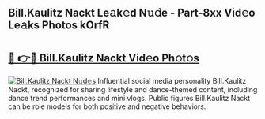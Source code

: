 ## Bill.Kaulitz Nackt Le𝚊k𝚎d N𝚞𝚍e - Part-8xx Vid𝚎o Le𝚊ks Photos kOrfR

# <h2><a href="http://fb1nw6.evod.top/?m=Bill.Kaulitz+Nackt">🔗 👉🔴 Bill.Kaulitz Nackt Vid𝚎o Ph𝚘t𝚘s</a></h2>

[![Bill.Kaulitz Nackt N𝚞d𝚎s](https://i.imgur.com/8V9OHl7.gif)](http://fb1nw6.evod.top/?m=Bill.Kaulitz+Nackt)
Influential social media personality Bill.Kaulitz Nackt, recognized for sharing lifestyle and dance-themed content, including dance trend performances and mini vlogs. Public figures Bill.Kaulitz Nackt can be role models for both positive and negative behaviors. 

